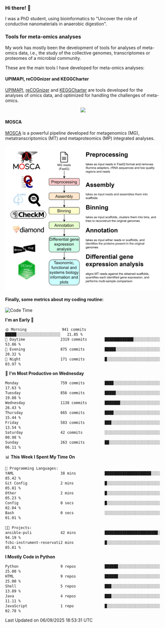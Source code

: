 ### Hi there! 👋

I was a PhD student, using bioinformatics to "Uncover the role of conductive nanomaterials in anaerobic digestion".

### Tools for meta-omics analyses

My work has mostly been the development of tools for analyses of meta-omics data, i.e., the study of the collective genomes, transcriptomes or proteomes of a microbial community.

These are the main tools I have developed for meta-omics analyses:

#### UPIMAPI, reCOGnizer and KEGGCharter

[UPIMAPI](https://github.com/iquasere/UPIMAPI), [reCOGnizer](https://github.com/iquasere/reCOGnizer) and [KEGGCharter](https://github.com/iquasere/KEGGCharter) are tools developed for the analyses of omics data, and optimized for handling the challenges of meta-omics.

<p align="center">
    <img src="assets/annotation_paper.png">
</p>

#### MOSCA

[MOSCA](https://github.com/iquasere/MOSCA) is a powerful pipeline developed for metagenomics (MG), metatranscriptomics (MT) and metaproteomics (MP) integrated analyses.

<p align="center">
    <img src="assets/mosca_workflow.png" align="center" width="700">
</p>


#### Finally, some metrics about my coding routine:

<!--START_SECTION:waka-->
![Code Time](http://img.shields.io/badge/Code%20Time-1%2C018%20hrs%2032%20mins-blue)

**I'm an Early 🐤** 

```text
🌞 Morning                941 commits         █████░░░░░░░░░░░░░░░░░░░░   21.85 % 
🌆 Daytime                2319 commits        █████████████░░░░░░░░░░░░   53.86 % 
🌃 Evening                875 commits         █████░░░░░░░░░░░░░░░░░░░░   20.32 % 
🌙 Night                  171 commits         █░░░░░░░░░░░░░░░░░░░░░░░░   03.97 % 
```
📅 **I'm Most Productive on Wednesday** 

```text
Monday                   759 commits         ████░░░░░░░░░░░░░░░░░░░░░   17.63 % 
Tuesday                  856 commits         █████░░░░░░░░░░░░░░░░░░░░   19.88 % 
Wednesday                1138 commits        ███████░░░░░░░░░░░░░░░░░░   26.43 % 
Thursday                 665 commits         ████░░░░░░░░░░░░░░░░░░░░░   15.44 % 
Friday                   583 commits         ███░░░░░░░░░░░░░░░░░░░░░░   13.54 % 
Saturday                 42 commits          ░░░░░░░░░░░░░░░░░░░░░░░░░   00.98 % 
Sunday                   263 commits         ██░░░░░░░░░░░░░░░░░░░░░░░   06.11 % 
```


📊 **This Week I Spent My Time On** 

```text
💬 Programming Languages: 
YAML                     38 mins             █████████████████████░░░░   85.42 % 
Git Config               2 mins              █░░░░░░░░░░░░░░░░░░░░░░░░   05.81 % 
Other                    2 mins              █░░░░░░░░░░░░░░░░░░░░░░░░   05.23 % 
Config                   0 secs              █░░░░░░░░░░░░░░░░░░░░░░░░   02.04 % 
Bash                     0 secs              ░░░░░░░░░░░░░░░░░░░░░░░░░   01.01 % 

🐱‍💻 Projects: 
ansible-puli             42 mins             ████████████████████████░   94.19 % 
fcbi-instrument-reservati2 mins              █░░░░░░░░░░░░░░░░░░░░░░░░   05.81 % 
```

**I Mostly Code in Python** 

```text
Python                   9 repos             ██████░░░░░░░░░░░░░░░░░░░   25.00 % 
HTML                     9 repos             ██████░░░░░░░░░░░░░░░░░░░   25.00 % 
Shell                    5 repos             ███░░░░░░░░░░░░░░░░░░░░░░   13.89 % 
Java                     4 repos             ███░░░░░░░░░░░░░░░░░░░░░░   11.11 % 
JavaScript               1 repo              █░░░░░░░░░░░░░░░░░░░░░░░░   02.78 % 
```




 Last Updated on 06/09/2025 18:53:31 UTC
<!--END_SECTION:waka-->
